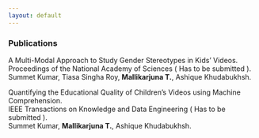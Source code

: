 ```yaml
---
layout: default
---
```


### Publications 

<span class='paper-title'>A Multi-Modal Approach to Study Gender Stereotypes in Kids’ Videos.</span>\
Proceedings of the National Academy of Sciences ( Has to be submitted ). \
Summet Kumar, Tiasa Singha Roy, **Mallikarjuna T.**, Ashique Khudabukhsh. 

<span class='paper-title'>Quantifying the Educational Quality of Children’s Videos using Machine Comprehension.</span>\
IEEE Transactions on Knowledge and Data Engineering ( Has to be submitted ). \
Summet Kumar, **Mallikarjuna T.**, Ashique Khudabukhsh. 
